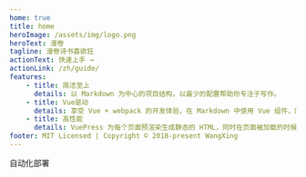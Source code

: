```yaml
---
home: true
title: home
heroImage: /assets/img/logo.png
heroText: 漫卷
tagline: 漫卷诗书喜欲狂
actionText: 快速上手 →
actionLink: /zh/guide/
features:
    - title: 简洁至上
      details: 以 Markdown 为中心的项目结构，以最少的配置帮助你专注于写作。
    - title: Vue驱动
      details: 享受 Vue + webpack 的开发体验，在 Markdown 中使用 Vue 组件，同时可以使用 Vue 来开发自定义主题。
    - title: 高性能
      details: VuePress 为每个页面预渲染生成静态的 HTML，同时在页面被加载的时候，将作为 SPA 运行。
footer: MIT Licensed | Copyright © 2018-present WangXing
---
```


自动化部署
